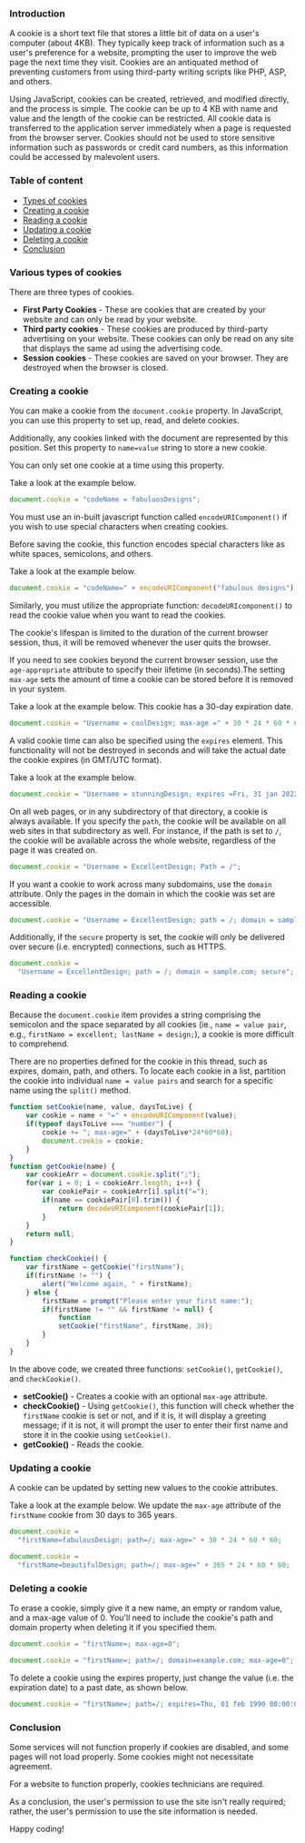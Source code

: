 ### Introduction
A cookie is a short text file that stores a little bit of data on a user's computer (about 4KB). They typically keep track of information such as a user's preference for a website, prompting the user to improve the web page the next time they visit. Cookies are an antiquated method of preventing customers from using third-party writing scripts like PHP, ASP, and others. 

Using JavaScript, cookies can be created, retrieved, and modified directly, and the process is simple. The cookie can be up to 4 KB with name and value and the length of the cookie can be restricted. All cookie data is transferred to the application server immediately when a page is requested from the browser server. Cookies should not be used to store sensitive information such as passwords or credit card numbers, as this information could be accessed by malevolent users.

### Table of content
- [Types of cookies](#various-types-of-cookies)
- [Creating a cookie](#creating-a-cookie)
- [Reading a cookie](#reading-a-cookie)
- [Updating a cookie](#updating-a-cookie)
- [Deleting a cookie](#deleting-a-cookie)
- [Conclusion](#conclusion)

### Various types of cookies
There are three types of cookies.

- **First Party Cookies** - These are cookies that are created by your website and can only be read by your website.
- **Third party cookies** - These cookies are produced by third-party advertising on your website. These cookies can only be read on any site that displays the same ad using the advertising code.
- **Session cookies** - These cookies are saved on your browser. They are destroyed when the browser is closed.

### Creating a cookie
You can make a cookie from the `document.cookie` property. In JavaScript, you can use this property to set up, read, and delete cookies.

Additionally, any cookies linked with the document are represented by this position.
Set this property to `name=value` string to store a new cookie.

You can only set one cookie at a time using this property.

Take a look at the example below.

```javascript
document.cookie = "codeName = fabuluosDesigns";
```

You must use an in-built javascript function called `encodeURIComponent()` if you wish to use special characters when creating cookies. 

Before saving the cookie, this function encodes special characters like as white spaces, semicolons, and others.

Take a look at the example below.

```javascript
document.cookie = "codeName=" + encodeURIComponent("fabulous designs");
```

Similarly, you must utilize the appropriate function: `decodeURIcomponent()` to read the cookie value when you want to read the cookies.

The cookie's lifespan is limited to the duration of the current browser session, thus, it will be removed whenever the user quits the browser.

If you need to see cookies beyond the current browser session, use the `age-appropriate` attribute to specify their lifetime (in seconds).The setting `max-age` sets the amount of time a cookie can be stored before it is removed in your system.

Take a look at the example below. This cookie has a 30-day expiration date.

```javascript
document.cookie = "Username = coolDesign; max-age =" + 30 * 24 * 60 * 60;
```

A valid cookie time can also be specified using the `expires` element. This functionality will not be destroyed in seconds and will take the actual date the cookie expires (in GMT/UTC format).

Take a look at the example below.

```javascript
document.cookie = "Username = stunningDesign; expires =Fri, 31 jan 2022 23:59:59 GMT";
```

On all web pages, or in any subdirectory of that directory, a cookie is always available. If you specify the `path`, the cookie will be available on all web sites in that subdirectory as well. For instance, if the path is set to `/`, the cookie will be available across the whole website, regardless of the page it was created on.

```javascript
document.cookie = "Username = ExcellentDesign; Path = /";
```

If you want a cookie to work across many subdomains, use the `domain` attribute. Only the pages in the domain in which the cookie was set are accessible.

```javascript
document.cookie = "Username = ExcellentDesign; path = /; domain = sample.com";
```

Additionally, if the `secure` property is set, the cookie will only be delivered over secure (i.e. encrypted) connections, such as HTTPS.

```javascript
document.cookie =
  "Username = ExcellentDesign; path = /; domain = sample.com; secure";
```

### Reading a cookie
Because the `document.cookie` item provides a string comprising the semicolon and the space separated by all cookies (ie., `name = value pair`, e.g., `firstName = excellent; lastName = design;`), a cookie is more difficult to comprehend. 

There are no properties defined for the cookie in this thread, such as expires, domain, path, and others. To locate each cookie in a list, partition the cookie into individual `name = value pairs` and search for a specific name using the `split()` method.

```javascript
function setCookie(name, value, daysToLive) {
    var cookie = name + "=" + encodeURIComponent(value);
    if(typeof daysToLive === "number") {
        cookie += "; max-age=" + (daysToLive*24*60*60);
        document.cookie = cookie;
    }
}
function getCookie(name) {
    var cookieArr = document.cookie.split(";");
    for(var i = 0; i < cookieArr.length; i++) {
        var cookiePair = cookieArr[i].split("=");
        if(name == cookiePair[0].trim()) {
            return decodeURIComponent(cookiePair[1]);
        }
    }
    return null;
}

function checkCookie() {
    var firstName = getCookie("firstName");
    if(firstName != "") {
        alert("Welcome again, " + firstName);
    } else {
        firstName = prompt("Please enter your first name:");
        if(firstName != "" && firstName != null) {
            function
            setCookie("firstName", firstName, 30);
        }
    }
}
```
In the above code, we created three functions: `setCookie()`, `getCookie()`, and `checkCookie()`.
- **setCookie()** - Creates a cookie with an optional `max-age` attribute.
- **checkCookie()** - Using `getCookie()`, this function will check whether the `firstName` cookie is set or not, and if it is, it will display a greeting message; if it is not, it will prompt the user to enter their first name and store it in the cookie using `setCookie()`.
- **getCookie()** - Reads the cookie.

### Updating a cookie
A cookie can be updated by setting new values to the cookie attributes. 

Take a look at the example below. We update the `max-age` attribute of the `firstName` cookie from 30 days to 365 years.

```javascript
document.cookie =
  "firstName=fabulousDesign; path=/; max-age=" + 30 * 24 * 60 * 60;

document.cookie =
  "firstName=beautifulDesign; path=/; max-age=" + 365 * 24 * 60 * 60;
```

### Deleting a cookie
To erase a cookie, simply give it a new name, an empty or random value, and a max-age value of 0. You'll need to include the cookie's path and domain property when deleting it if you specified them.

```javascript
document.cookie = "firstName=; max-age=0";

document.cookie = "firstName=; path=/; domain=example.com; max-age=0";
```

To delete a cookie using the expires property, just change the value (i.e. the expiration date) to a past date, as shown below.

```javascript
document.cookie = "firstName=; path=/; expires=Thu, 01 feb 1990 00:00:00 GMT";
```

### Conclusion
Some services will not function properly if cookies are disabled, and some pages will not load properly. Some cookies might not necessitate agreement.

For a website to function properly, cookies technicians are required.

As a conclusion, the user's permission to use the site isn't really required; rather, the user's permission to use the site information is needed.

Happy coding!

